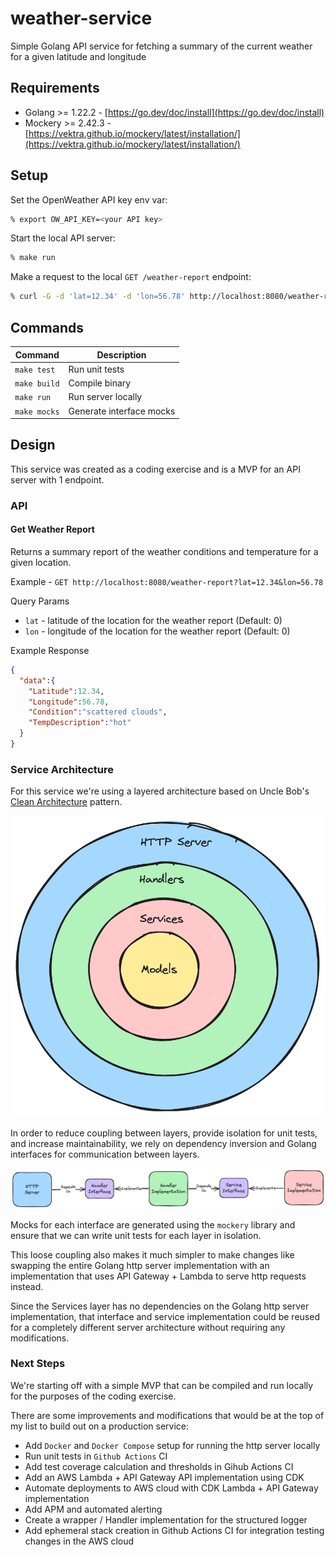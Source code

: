 # weather-service
Simple Golang API service for fetching a summary of the current weather for a given latitude and longitude

## Requirements
* Golang >= 1.22.2 - [https://go.dev/doc/install](https://go.dev/doc/install)
* Mockery >= 2.42.3 - [https://vektra.github.io/mockery/latest/installation/](https://vektra.github.io/mockery/latest/installation/)

## Setup
Set the OpenWeather API key env var:
```sh
% export OW_API_KEY=<your API key>
```
Start the local API server:
```sh
% make run
```
Make a request to the local `GET /weather-report` endpoint:
```sh
% curl -G -d 'lat=12.34' -d 'lon=56.78' http://localhost:8080/weather-report
```
## Commands
| Command       | Description              |
| ------------- | ------------------------ |
| `make test`   | Run unit tests           |
| `make build`  | Compile binary           |
| `make run`    | Run server locally       |
| `make mocks`  | Generate interface mocks |

## Design
This service was created as a coding exercise and is a MVP for an API server with 1 endpoint.

### API
#### Get Weather Report
Returns a summary report of the weather conditions and temperature for a given location.

Example - `GET http://localhost:8080/weather-report?lat=12.34&lon=56.78`

Query Params
* `lat` - latitude of the location for the weather report (Default: 0)
* `lon` - longitude of the location for the weather report (Default: 0)

Example Response
```json
{
  "data":{
    "Latitude":12.34,
    "Longitude":56.78,
    "Condition":"scattered clouds",
    "TempDescription":"hot"
  }
}
```
### Service Architecture
For this service we're using a layered  architecture based on Uncle Bob's [Clean Architecture](https://blog.cleancoder.com/uncle-bob/2012/08/13/the-clean-architecture.html) pattern.

![Architecture Diagram](/docs/images/weather-service-layers.png)

In order to reduce coupling between layers, provide isolation for unit tests, and increase maintainability, we rely on dependency inversion and Golang interfaces for communication between layers.

![Architecture Diagram](/docs/images/weather-service-deps.png)

Mocks for each interface are generated using the `mockery` library and ensure that we can write unit tests for each layer in isolation.

This loose coupling also makes it much simpler to make changes like swapping the entire Golang http server implementation with an implementation that uses API Gateway + Lambda to serve http requests instead.

Since the Services layer has no dependencies on the Golang http server implementation, that interface and service implementation could be reused for a completely different server architecture without requiring any modifications.

### Next Steps
We're starting off with a simple MVP that can be compiled and run locally for the purposes of the coding exercise.

There are some improvements and modifications that would be at the top of my list to build out on a production service:
* Add `Docker` and `Docker Compose` setup for running the http server locally
* Run unit tests in `Github Actions` CI
* Add test coverage calculation and thresholds in Gihub Actions CI
* Add an AWS Lambda + API Gateway API implementation using CDK
* Automate deployments to AWS cloud with CDK Lambda + API Gateway implementation
* Add APM and automated alerting
* Create a wrapper / Handler implementation for the structured logger
* Add ephemeral stack creation in Github Actions CI for integration testing changes in the AWS cloud
